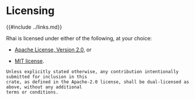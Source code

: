 Licensing
=========

{{#include ../links.md}}

Rhai is licensed under either of the following, at your choice:

* [Apache License, Version 2.0]({{repoHome}}/LICENSE-APACHE.txt), or

* [MIT license]({{repoHome}}/LICENSE-MIT.txt).

```admonish abstract "Notice"
Unless explicitly stated otherwise, any contribution intentionally submitted for inclusion in this
crate, as defined in the Apache-2.0 license, shall be dual-licensed as above, without any additional
terms or conditions.
```
